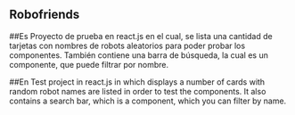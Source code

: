 ## Robofriends

##Es
Proyecto de prueba en react.js en el cual, se lista una cantidad de tarjetas con nombres de robots aleatorios para poder probar los componentes.
También contiene una barra de búsqueda, la cual es un componente, que puede filtrar por nombre.

##En
Test project in react.js in which displays a number of cards with random robot names are listed in order to test the components.
It also contains a search bar, which is a component, which you can filter by name.